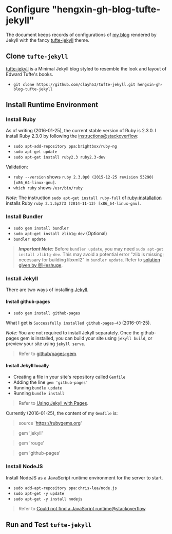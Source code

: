 # Configure "hengxin-gh-blog-tufte-jekyll"

The document keeps records of configurations of [my blog]() rendered by Jekyll with the fancy 
[tufte-jekyll](https://github.com/clayh53/tufte-jekyll) theme. 

## Clone `tufte-jekyll`

[tufte-jekyll](https://github.com/clayh53/tufte-jekyll) is a Minimal Jekyll blog styled to resemble the 
look and layout of Edward Tufte's books.

- `git clone https://github.com/clayh53/tufte-jekyll.git hengxin-gh-blog-tufte-jekyll`

## Install Runtime Environment

### Install Ruby

As of writing (2016-01-25), the current stable version of Ruby is 2.3.0.
I install Ruby 2.3.0 by following the [instructions@stackoverflow](http://stackoverflow.com/a/21067059/1833118):

- `sudo apt-add-repository ppa:brightbox/ruby-ng`
- `sudo apt-get update`
- `sudo apt-get install ruby2.3 ruby2.3-dev`

Validation:

- `ruby --version` shows `ruby 2.3.0p0 (2015-12-25 revision 53290) [x86_64-linux-gnu]`.
- `which ruby` shows `/usr/bin/ruby`

*Note:* The instruction `sudo apt-get install ruby-full` of [ruby-installation](https://www.ruby-lang.org/en/documentation/installation/#apt)
installs Ruby `ruby 2.1.5p273 (2014-11-13) [x86_64-linux-gnu]`.

### Install Bundler

- `sudo gem install bundler`
- `sudo apt-get install zlib1g-dev` (Optional)
- `bundler update`

> ***Important Note:*** Before `bundler update`, you may need `sudo apt-get install zlib1g-dev`. 
This may avoid a potential error "zlib is missing; necessary for building libxml2" in `bundler update`. 
Refer to [solution given by @Heshuge](https://github.com/flapjack/omnibus-flapjack/issues/72).

### Install Jekyll

There are two ways of installing [Jekyll](https://jekyllrb.com/).

#### Install github-pages

- `sudo gem install github-pages`

What I get is `Successfully installed github-pages-43` (2016-01-25).

*Note:* You are not required to install Jekyll separately. Once the github-pages gem is installed, 
you can build your site using `jekyll build`, or preview your site using `jekyll serve`.

> Refer to [github/pages-gem](https://github.com/github/pages-gem).

#### Install Jekyll locally

- Creating a file in your site's repository called `Gemfile`
- Adding the line `gem 'github-pages'`
- Running `bundle update`
- Running `bundle install`

> Refer to [Using Jekyll with Pages](https://help.github.com/articles/using-jekyll-with-pages/).

Currently (2016-01-25), the content of my `Gemfile` is:
> source 'https://rubygems.org'

> gem 'jekyll'

> gem 'rouge'

> gem 'github-pages'

### Install NodeJS

Install NodeJS as a JavaScript runtime environment for the server to start.

- `sudo add-apt-repository ppa:chris-lea/node.js`
- `sudo apt-get -y update`
- `sudo apt-get -y install nodejs`

> Refer to [Could not find a JavaScript runtime@stackoverflow](http://stackoverflow.com/a/16846192/1833118).

## Run and Test `tufte-jekyll`
